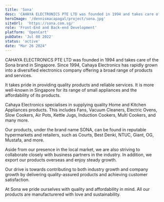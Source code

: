 ```yaml
---
title: 'Sona'
desc: 'CAHAYA ELECTRONICS PTE LTD was founded in 1994 and takes care of the Sona brand in Singapore. Since 1994, Cahaya Electronics has rapidly grown into a diversified electronics company offering a broad range of products and services.'
heroImage: '/dennismacapagal/project/sona.jpg'
siteUrl:  'https://sona.com.sg/'
role: 'Front-End and Back-end Development'
platform: 'OpenCart'
pubDate: 'Jul 08 2022'
status: 'active'
date: "Mar 26 2024"
---
```


CAHAYA ELECTRONICS PTE LTD was founded in 1994 and takes care of the Sona brand in Singapore. Since 1994, Cahaya Electronics has rapidly grown into a diversified electronics company offering a broad range of products and services.

It takes pride in providing quality products and reliable services. It is more well-known in Singapore for its range of small appliances and the affordability of its products.

Cahaya Electronics specialises in supplying quality Home and Kitchen Appliances products. This includes Fans, Vacuum Cleaners, Electric Ovens, Slow Cookers, Air Pots, Kettle Jugs, Induction Cookers, Multi Cookers, and many more.

Our products, under the brand name SONA, can be found in reputable hypermarkets and retailers, such as Courts, Best Denki, NTUC, Giant, OG, Mustafa, and more.

Aside from our presence in the local market, we are also striving to collaborate closely with business partners in the industry. In addition, we export our products overseas and enjoy steady growth.

Our drive is towards contributing to both industry growth and company growth by delivering quality-assured products and achieving customer satisfaction.

At Sona we pride ourselves with quality and affordability in mind. All our products are manufacturered with love and sustainability.
